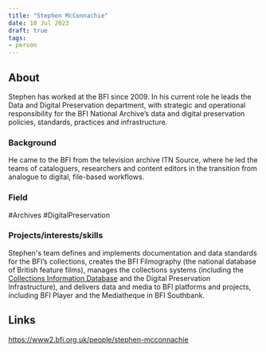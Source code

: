 ```yaml
---
title: "Stephen McConnachie"
date: 10 Jul 2023
draft: true
tags:
- person
---
```



## About
Stephen has worked at the BFI since 2009. In his current role he leads the Data and Digital Preservation department, with strategic and operational responsibility for the BFI National Archive’s data and digital preservation policies, standards, practices and infrastructure.

### Background
He came to the BFI from the television archive ITN Source, where he led the teams of cataloguers, researchers and content editors in the transition from analogue to digital, file-based workflows.

### Field
#Archives #DigitalPreservation

### Projects/interests/skills
Stephen's team defines and implements documentation and data standards for the BFI’s collections, creates the BFI Filmography (the national database of British feature films), manages the collections systems (including the [Collections Information Database](http://collections-search.bfi.org.uk/web) and the Digital Preservation Infrastructure), and delivers data and media to BFI platforms and projects, including BFI Player and the Mediatheque in BFI Southbank.

## Links
https://www2.bfi.org.uk/people/stephen-mcconnachie